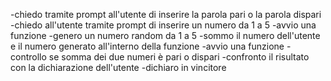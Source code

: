 -chiedo tramite prompt all'utente di inserire la parola pari o la parola dispari
-chiedo all'utente tramite prompt di inserire un numero da 1 a 5
-avvio una funzione
-genero un numero random da 1 a 5
-sommo il numero dell'utente e il numero generato all'interno della funzione
-avvio una funzione
-controllo se somma dei due numeri è pari o dispari
-confronto il risultato con la dichiarazione dell'utente
-dichiaro in vincitore